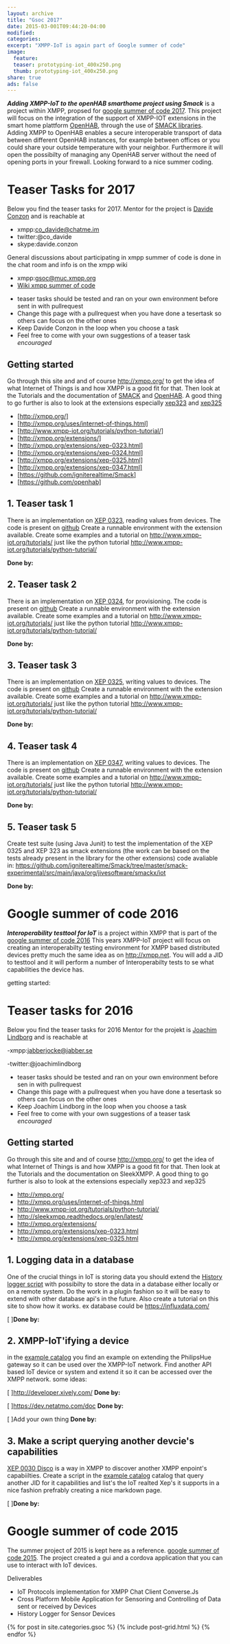 ```yaml
---
layout: archive
title: "Gsoc 2017"
date: 2015-03-001T09:44:20-04:00
modified:
categories: 
excerpt: "XMPP-IoT is again part of Google summer of code"
image:
  feature: 
  teaser: prototyping-iot_400x250.png
  thumb: prototyping-iot_400x250.png
share: true
ads: false
---
```


***Adding XMPP-IoT to the openHAB smarthome project using Smack*** is a project within XMPP, propsed for [google summer of code 2017](https://developers.google.com/open-source/gsoc/). This project will focus on the integration of the support of XMPP-IOT extensions in the smart home plattform [OpenHAB](http://www.openhab.org/), through the use of [SMACK libraries](https://www.igniterealtime.org/projects/smack/).
Adding XMPP to OpenHAB enables a secure interoperable transport of data between different OpenHAB instances, for example between offices or you could share your outside temperature with your neighbor. Furthermore it will open the possibilty of managing any OpenHAB server without the need of opening ports in your firewall. Looking forward to a nice summer coding.

# Teaser Tasks for 2017

Below you find the teaser tasks for 2017. 
Mentor for the project is [Davide Conzon](http://www.ismb.it/davide.conzon) and is reachable at

  - xmpp:co_davide@chatme.im
  - twitter:@co_davide
  - skype:davide.conzon

General discussions about participating in xmpp summer of code is done in the chat room and info is on the xmpp wiki

  - xmpp:gsoc@muc.xmpp.org
  - [Wiki xmpp summer of code](https://wiki.xmpp.org/web/Summer_of_Code_2017)

* teaser tasks should be tested and ran on your own environment before sent in with pullrequest 
* Change this page with a pullrequest when you have done a tesertask so others can focus on the other ones
* Keep Davide Conzon in the loop when you choose a task
* Feel free to come with your own suggestions of a teaser task *encouraged*  

## Getting started
Go through this site and and of course http://xmpp.org/ to get the idea of what Internet of Things is and how XMPP is a good fit for that. Then look at the Tutorials and the documentation of [SMACK](https://www.igniterealtime.org/projects/smack/documentation.jsp) and [OpenHAB](http://docs.openhab.org/tutorials/beginner/). A good thing to go further is also to look at the extensions especially [xep323](http://xmpp.org/extensions/xep-0323.html) and [xep325](http://xmpp.org/extensions/xep-0323.html)

  * [http://xmpp.org/]
  * [http://xmpp.org/uses/internet-of-things.html]
  * [http://www.xmpp-iot.org/tutorials/python-tutorial/]
  * [http://xmpp.org/extensions/]
  * [http://xmpp.org/extensions/xep-0323.html]
  * [http://xmpp.org/extensions/xep-0324.html]
  * [http://xmpp.org/extensions/xep-0325.html]
  * [http://xmpp.org/extensions/xep-0347.html]
  * [https://github.com/igniterealtime/Smack]
  * [https://github.com/openhab]

## 1. Teaser task 1
There is an implementation on [XEP 0323](http://xmpp.org/extensions/xep-0323.html), reading values from devices. The code is present on [github](https://github.com/igniterealtime/Smack/tree/master/smack-experimental/src/main/java/org/jivesoftware/smackx/iot/data)
Create a runnable environment with the extension available. Create some examples and a tutorial on http://www.xmpp-iot.org/tutorials/ just like the python tutorial http://www.xmpp-iot.org/tutorials/python-tutorial/
 
**Done by:**
 
## 2. Teaser task 2
There is an implementation on [XEP 0324](http://xmpp.org/extensions/xep-0324.html), for provisioning. The code is present on [github](https://github.com/igniterealtime/Smack/tree/master/smack-experimental/src/main/java/org/jivesoftware/smackx/iot/provisioning)
Create a runnable environment with the extension available. Create some examples and a tutorial on http://www.xmpp-iot.org/tutorials/ just like the python tutorial http://www.xmpp-iot.org/tutorials/python-tutorial/
 
**Done by:**
 
## 3. Teaser task 3
There is an implementation on [XEP 0325](http://xmpp.org/extensions/xep-0325.html), writing values to devices. The code is present on [github](https://github.com/igniterealtime/Smack/tree/master/smack-experimental/src/main/java/org/jivesoftware/smackx/iot/control)
Create a runnable environment with the extension available. Create some examples and a tutorial on http://www.xmpp-iot.org/tutorials/ just like the python tutorial http://www.xmpp-iot.org/tutorials/python-tutorial/
 
**Done by:**
 
## 4. Teaser task 4
There is an implementation on [XEP 0347](http://xmpp.org/extensions/xep-0347.html), writing values to devices. The code is present on [github](https://github.com/igniterealtime/Smack/tree/master/smack-experimental/src/main/java/org/jivesoftware/smackx/iot/discovery)
Create a runnable environment with the extension available. Create some examples and a tutorial on http://www.xmpp-iot.org/tutorials/ just like the python tutorial http://www.xmpp-iot.org/tutorials/python-tutorial/
 
**Done by:**
 
## 5. Teaser task 5
Create test suite (using Java Junit) to test the implementation of the XEP 0325 and XEP 323  as smack extensions (the work can be based on the tests already present in the library for the other extensions)  code avaliable in:
https://github.com/igniterealtime/Smack/tree/master/smack-experimental/src/main/java/org/jivesoftware/smackx/iot

**Done by:**

# Google summer of code 2016

***Interoperability  testtool for IoT*** is a project within XMPP that is part of the [google summer of code 2016](https://developers.google.com/open-source/gsoc/) This years XMPP-IoT project will focus on creating an interoperabilty testing environment for XMPP based distributed devices pretty much the same idea as on http://xmpp.net. You will add a JID to testtool and it will perform a number of Interoperabilty tests to se what capabilities the device has.

getting started:

# Teaser tasks for 2016
Below you find the teaser tasks for 2016 
Mentor for the projekt is [Joachim Lindborg](http://lsys.se) and is reachable at

  -xmpp:jabberjocke@jabber.se 

  -twitter:@joachimlindborg
  
  * teaser tasks should be tested and ran on your own environment before sen in with pullrequest 
  * Change this page with a pullrequest when you have done a tesertask so others can focus on the other ones
  * Keep Joachim Lindborg in the loop when you choose a task
  * Feel free to come with your own suggestions of a teaser task *encouraged*

## Getting started
Go through this site and and of course http://xmpp.org/ to get the idea of what Internet of Things is and how XMPP is a good fit for that. Then look at the Tutorials and the documentation on SleekXMPP. A good thing to go further is also to look at the extensions especially xep323 and xep325

  * http://xmpp.org/
  * http://xmpp.org/uses/internet-of-things.html
  * http://www.xmpp-iot.org/tutorials/python-tutorial/
  * http://sleekxmpp.readthedocs.org/en/latest/
  * http://xmpp.org/extensions/
  * http://xmpp.org/extensions/xep-0323.html
  * http://xmpp.org/extensions/xep-0325.html

## 1. Logging data in a database
One of the crucial things in IoT is storing data you should extend the [History logger script](https://github.com/joachimlindborg/SleekXMPP/tree/xep_0323_325/examples/IoT) with possibilty to store the data in a database either locally or on a remote system. Do the work in a plugin fashion so it will be easy to extend with other database api's in the future. Also create a tutorial on this site to show how it works. ex database could be https://influxdata.com/

  [ ]**Done by:**

## 2. XMPP-IoT'ifying a device
in the [example catalog](https://github.com/joachimlindborg/SleekXMPP/tree/xep_0323_325/examples/IoT) you find an example on extending the PhilipsHue gateway so it can be used over the XMPP-IoT network. Find another API based IoT device or system and extend it so it can be accessed over the XMPP network. some ideas:

  [ ]http://developer.xively.com/ **Done by:**

  [ ]https://dev.netatmo.com/doc **Done by:**

  [ ]Add your own thing **Done by:**

## 3. Make a script querying another devcie's capabilities
[XEP 0030 Disco](http://xmpp.org/extensions/xep-0030.html) is a way in XMPP to discover another XMPP enpoint's capabiilties. Create a script in the [example catalog](https://github.com/joachimlindborg/SleekXMPP/tree/xep_0323_325/examples/IoT) catalog that query another JID for it capabilities and list's the IoT realted Xep's it supports in a nice fashion prefrably creating a nice markdown page. 

  [ ]**Done by:**

# Google summer of code 2015
The summer project of 2015 is kept here as a reference. [google summer of code 2015](http://www.google-melange.com/gsoc/homepage/google/gsoc2015). The project created a gui and a cordova application that you can use to interact with IoT devices.

Deliverables
  * IoT Protocols implementation for XMPP Chat Client Converse.Js
  * Cross Platform Mobile Application for Sensoring and Controlling of Data sent or received by Devices
  * History Logger for Sensor Devices

<div class="tiles">
{% for post in site.categories.gsoc %}
  {% include post-grid.html %}
{% endfor %}
</div><!-- /.tiles -->
